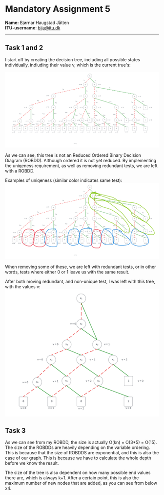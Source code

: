 # Mandatory Assignment 5

**Name:** Bjørnar Haugstad Jåtten \
**ITU-username:** bjja@itu.dk

------------------

## Task 1 and 2

I start off by creating the decision tree, including all possible states individually, indluding their value v, which is the current true's:

![Tree](images/mandassign51.png)

As we can see, this tree is not an Reduced Ordered Binary Decision Diagram (ROBDD). Although ordered it is not yet reduced. By implementing the uniqeness requirement, as well as removing redundant tests, we are left with a ROBDD.

Examples of uniqeness (similar color indicates same test):
![Tree](images/mandassign52.png)

When removing some of these, we are left with redundant tests, or in other words, tests where either 0 or 1 leave us with the same result.

After both moving redundant, and non-unique test, I was left with this tree, with the values v:
![Tree](images/mandassign54.png)

## Task 3
As we can see from my ROBDD, the size is actually O(kn) = O(3*5) = O(15). The size of the ROBDDs are heavily depending on the variable ordering. This is because that the size of ROBDDS are exponential, and this is also the case of our graph. This is because we have to calculate the whole depth before we know the result.

The size of the tree is also dependent on how many possible end values there are, which is always k+1. After a certain point, this is also the maximum number of new nodes that are added, as you can see from below x4.